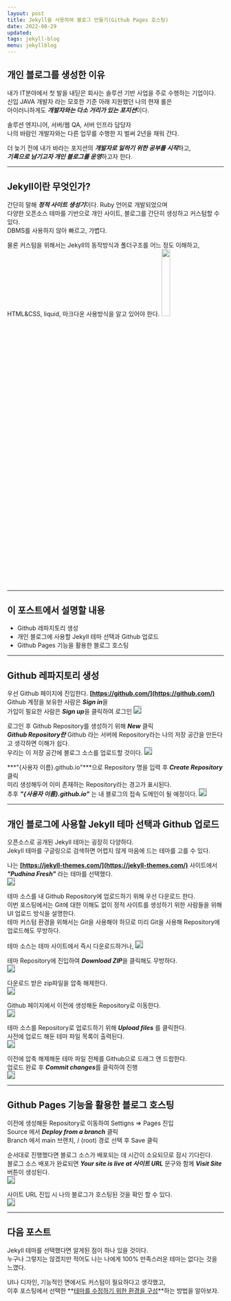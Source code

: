 ```yaml
---
layout: post
title: Jekyll을 사용하여 블로그 만들기(Github Pages 호스팅)
date: 2022-08-29
updated: 
tags: jekyll-blog
menu: jekyllblog
---
```

## 개인 블로그를 생성한 이유
내가 IT분야에서 첫 발을 내딛은 회사는 솔루션 기반 사업을 주로 수행하는 기업이다.   
신입 JAVA 개발자 라는 모호한 기준 아래 지원했던 나의 현재 롤은   
아이러니하게도 ***개발자와는 다소 거리가 있는 포지션***이다.   

솔루션 엔지니어, 서버/웹 QA, 서버 인프라 담당자   
나의 바람인 개발자와는 다른 업무를 수행한 지 벌써 2년을 채워 간다.

더 늦기 전에 내가 바라는 포지션의 ***개발자로 일하기 위한 공부를 시작***하고,   
***기록으로 남기고자 개인 블로그를 운영***하고자 한다.
* * *
## Jekyll이란 무엇인가?
간단히 말해 ***정적 사이트 생성기***이다. Ruby 언어로 개발되었으며   
다양한 오픈소스 테마를 기반으로 개인 사이트, 블로그를 간단히 생성하고 커스텀할 수 있다.   
DBMS를 사용하지 않아 빠르고, 가볍다.

물론 커스텀을 위해서는 Jekyll의 동작방식과 폴더구조를 어느 정도 이해하고,   
HTML&CSS, liquid, 마크다운 사용방식을 알고 있어야 한다.
<img src="/assets/img/posts/how-to-use-jekyll/jekyll.png" style="width:20%;" /><br>
* * *
## 이 포스트에서 설명할 내용
* Github 레파지토리 생성
* 개인 블로그에 사용할 Jekyll 테마 선택과 Github 업로드
* Github Pages 기능을 활용한 블로그 호스팅

* * *
## Github 레파지토리 생성
우선 Github 페이지에 진입한다. **[https://github.com/](https://github.com/)**   
Github 계정을 보유한 사람은 ***Sign in***을   
가입이 필요한 사람은 ***Sign up***을 클릭하여 로그인
<img src="\assets\img\posts\how-to-use-jekyll\open_github.png" style="border: 1px solid gray;" /><br>

로그인 후 Github Repository를 생성하기 위해 ***New*** 클릭   
***Github Repository란*** Github 라는 서버에 Repository라는 나의 저장 공간을 만든다고 생각하면 이해가 쉽다.<br>
우리는 이 저장 공간에 블로그 소스를 업로드할 것이다.
<img src="\assets\img\posts\how-to-use-jekyll\create_repo.png" style="border: 1px solid gray;" /><br>

***"{사용자 이름}.github.io"***으로 Repository 명을 입력 후 ***Create Repository*** 클릭<br>
미리 생성해두어 이미 존재하는 Repository라는 경고가 표시된다.   
추후 ***"{사용자 이름}.github.io"*** 는 내 블로그의 접속 도메인이 될 예정이다.
<img src="\assets\img\posts\how-to-use-jekyll\create_repo2.png" style="border: 1px solid gray;" />
* * *

## 개인 블로그에 사용할 Jekyll 테마 선택과 Github 업로드
오픈소스로 공개된 Jekyll 테마는 굉장히 다양하다.   
Jekyll 테마를 구글링으로 검색하면 어렵지 않게 마음에 드는 테마를 고를 수 있다.

나는 **[https://jekyll-themes.com/](https://jekyll-themes.com/)** 사이트에서
***"Pudhina Fresh"*** 라는 테마를 선택했다.   
<img src="\assets\img\posts\how-to-use-jekyll\jekyll_theme.png" style="border: 1px solid gray;" /><br>

테마 소스를 내 Github Repository에 업로드하기 위해 우선 다운로드 한다.   
이번 포스팅에서는 Git에 대한 이해도 없이 정적 사이트를 생성하기 위한 사람들을 위해 UI 업로드 방식을 설명한다.   
테마 커스텀 환경을 위해서는 Git을 사용해야 하므로 미리 Git을 사용해 Repository에 업로드해도 무방하다.   

테마 소스는 테마 사이트에서 즉시 다운로드하거나,
<img src="\assets\img\posts\how-to-use-jekyll\jekyll_theme2.png" style="border: 1px solid gray;" /><br>

테마 Repository에 진입하여 ***Download ZIP***을 클릭해도 무방하다.   
<img src="\assets\img\posts\how-to-use-jekyll\jekyll_theme3.png" style="border: 1px solid gray;" /><br>

다운로드 받은 zip파일을 압축 해제한다.   
<img src="\assets\img\posts\how-to-use-jekyll\unzip_theme.png" style="border: 1px solid gray;" /><br>

Github 페이지에서 이전에 생성해둔 Repository로 이동한다.   
<img src="\assets\img\posts\how-to-use-jekyll\my_repo.png" style="border: 1px solid gray;" /><br>

테마 소스를 Repository로 업로드하기 위해 ***Upload files*** 를 클릭한다.   
사전에 업로드 해둔 테마 파일 목록이 출력된다.   
<img src="\assets\img\posts\how-to-use-jekyll\my_repo2.png" style="border: 1px solid gray;" /><br>

이전에 압축 해제해둔 테마 파일 전체를 Github으로 드래그 앤 드랍한다.   
업로드 완료 후 ***Commit changes***를 클릭하여 진행   
<img src="\assets\img\posts\how-to-use-jekyll\upload_theme.png" style="border: 1px solid gray;" />
* * *

## Github Pages 기능을 활용한 블로그 호스팅
이전에 생성해둔 Repository로 이동하여 Settigns => Pages 진입   
Source 에서 ***Deploy from a branch*** 클릭    
Branch 에서 main 브랜치, / (root) 경로 선택 후 Save 클릭

순서대로 진행했다면 블로그 소스가 배포되는 데 시간이 소요되므로 잠시 기다린다.   
블로그 소스 배포가 완료되면 ***Your site is live at 사이트 URL*** 문구와 함께 ***Visit Site*** 버튼이 생성된다.   
<img src="\assets\img\posts\how-to-use-jekyll\github_pages.png" style="border: 1px solid gray;" /><br>

사이트 URL 진입 시 나의 블로그가 호스팅된 것을 확인 할 수 있다.   
<img src="\assets\img\posts\how-to-use-jekyll\my_blog.png" style="border: 1px solid gray;" />
* * *

## 다음 포스트
Jekyll 테마를 선택했다면 알게된 점이 하나 있을 것이다.   
누구나 그렇지는 않겠지만 적어도 나는 나에게 100% 만족스러운 테마는 없다는 것을 느꼈다.

UI나 디자인, 기능적인 면에서도 커스텀이 필요하다고 생각했고,   
이후 포스팅에서 선택한 **[테마를 수정하기 위한 환경을 구성]({{site.author.homepage}}2022/08/30/how-to-custom-jekyll.html)**하는 방법을 알아보자.
